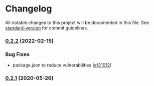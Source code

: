# Changelog

All notable changes to this project will be documented in this file. See [standard-version](https://github.com/conventional-changelog/standard-version) for commit guidelines.

### [0.2.2](https://github.com/ikhsanalatsary/multer-sharp-s3/compare/v0.2.1...v0.2.2) (2022-02-15)


### Bug Fixes

* package.json to reduce vulnerabilities ([ef21012](https://github.com/ikhsanalatsary/multer-sharp-s3/commit/ef21012efecff36857376cdf342d22077e8dc724))

### [0.2.1](https://github.com/ikhsanalatsary/multer-sharp-s3/compare/v0.2.0...v0.2.1) (2020-05-26)
